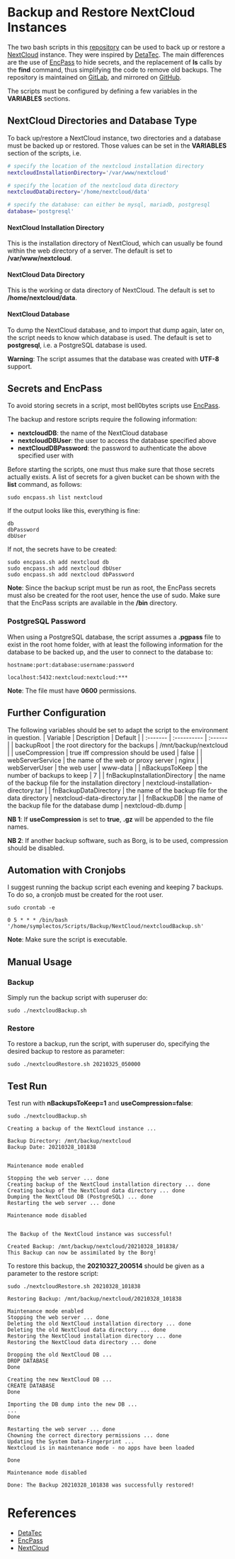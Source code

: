 # Backup and Restore NextCloud Instances
The two bash scripts in this [repository](https://github.com/Symplectos/NextCloud-Scripts-Backup-and-Restore) can be used to back up or restore a [NextCloud](https://nextcloud.com/) instance. They were inspired by [DetaTec](https://codeberg.org/DecaTec/Nextcloud-Backup-Restore). The main differences are the use of [EncPass](https://bell0bytes.eu/bell0bytes/scripts/encpass) to hide secrets, and the replacement of **ls** calls by the **find** command, thus simplifying the code to remove old backups.
The repository is maintained on [GitLab](https://gitlab.com/Symplectos/nextcloud-scripts-backup-and-restore), and mirrored on [GitHub](https://github.com/Symplectos/NextCloud-Scripts-Backup-and-Restore).

The scripts must be configured by defining a few variables in the **VARIABLES** sections.

## NextCloud Directories and Database Type
To back up/restore a NextCloud instance, two directories and a database must be backed up or restored. Those values can be set in the **VARIABLES** section of the scripts, i.e.

```bash
# specify the location of the nextcloud installation directory
nextcloudInstallationDirectory='/var/www/nextcloud'

# specify the location of the nextcloud data directory
nextcloudDataDirectory='/home/nextcloud/data'

# specify the database: can either be mysql, mariadb, postgresql
database='postgresql'
```

#### NextCloud Installation Directory
This is the installation directory of NextCloud, which can usually be found within the web directory of a server. The default is set to **/var/www/nextcloud**.

#### NextCloud Data Directory
This is the working or data directory of NextCloud. The default is set to **/home/nextcloud/data**.

#### NextCloud Database
To dump the NextCloud database, and to import that dump again, later on, the script needs to know which database is used. The default is set to **postgresql**, i.e. a PostgreSQL database is used.

**Warning**: The script assumes that the database was created with **UTF-8** support.

## Secrets and EncPass
To avoid storing secrets in a script, most bell0bytes scripts use [EncPass](/bell0bytes/scripts/encpass).

The backup and restore scripts require the following information:
* **nextcloudDB**: the name of the NextCloud database
* **nextcloudDBUser**: the user to access the database specified above
* **nextCloudDBPassword**: the password to authenticate the above specified user with

Before starting the scripts, one must thus make sure that those secrets actually exists. A list of secrets for a given bucket can be shown with the **list** command, as follows:

```
sudo encpass.sh list nextcloud
```

If the output looks like this, everything is fine:

```
db
dbPassword
dbUser
```

If not, the secrets have to be created:
```
sudo encpass.sh add nextcloud db
sudo encpass.sh add nextcloud dbUser
sudo encpass.sh add nextcloud dbPassword
```

**Note**: Since the backup script must be run as root, the EncPass secrets must also be created for the root user, hence the use of sudo. Make sure that the EncPass scripts are available in the **/bin** directory.

### PostgreSQL Password
When using a PostgreSQL database, the script assumes a **.pgpass** file to exist in the root home folder, with at least the following information for the database to be backed up, and the user to connect to the database to:

```
hostname:port:database:username:password

localhost:5432:nextcloud:nextcloud:***
```

**Note**: The file must have **0600** permissions.


## Further Configuration
The following variables should be set to adapt the script to the environment in question.
| Variable | Description | Default |
| :------- | :---------- | :------ |
| backupRoot | the root directory for the backups | /mnt/backup/nextcloud |
| useCompression | true iff compression should be used | false |
| webServerService | the name of the web or proxy server | nginx |
| webServerUser | the web user | www-data |
| nBackupsToKeep | the number of backups to keep | 7 |
| fnBackupInstallationDirectory | the name of the backup file for the installation directory | nextcloud-installation-directory.tar |
| fnBackupDataDirectory | the name of the backup file for the data directory | nextcloud-data-directory.tar |
| fnBackupDB | the name of the backup file for the database dump | nextcloud-db.dump |

**NB 1**: If **useCompression** is set to **true**, **.gz** will be appended to the file names.

**NB 2**: If another backup software, such as Borg, is to be used, compression should be disabled.

## Automation with Cronjobs
I suggest running the backup script each evening and keeping $7$ backups. To do so, a cronjob must be created for the root user.

```
sudo crontab -e
```

```
0 5 * * * /bin/bash '/home/symplectos/Scripts/Backup/NextCloud/nextcloudBackup.sh'
```

**Note**: Make sure the script is executable.

## Manual Usage

### Backup
Simply run the backup script with superuser do:

```
sudo ./nextcloudBackup.sh
```

### Restore
To restore a backup, run the script, with superuser do, specifying the desired backup to restore as parameter:

```
sudo ./nextcloudRestore.sh 20210325_050000
```

## Test Run
Test run with **nBackupsToKeep=1** and **useCompression=false**:

```
sudo ./nextcloudBackup.sh

Creating a backup of the NextCloud instance ...

Backup Directory: /mnt/backup/nextcloud
Backup Date: 20210328_101838


Maintenance mode enabled

Stopping the web server ... done
Creating backup of the NextCloud installation directory ... done
Creating backup of the NextCloud data directory ... done
Dumping the NextCloud DB (PostgreSQL) ... done
Restarting the web server ... done

Maintenance mode disabled


The Backup of the NextCloud instance was successful!

Created Backup: /mnt/backup/nextcloud/20210328_101838/
This Backup can now be assimilated by the Borg!
```

To restore this backup, the **20210327_200514** should be given as a parameter to the restore script:

```
sudo ./nextcloudRestore.sh 20210328_101838

Restoring Backup: /mnt/backup/nextcloud/20210328_101838

Maintenance mode enabled
Stopping the web server ... done
Deleting the old NextCloud installation directory ... done
Deleting the old NextCloud data directory ... done
Restoring the NextCloud installation directory ... done
Restoring the NextCloud data directory ... done

Dropping the old NextCloud DB ...
DROP DATABASE
Done

Creating the new NextCloud DB ...
CREATE DATABASE
Done

Importing the DB dump into the new DB ...
...
Done

Restarting the web server ... done
Chowning the correct directory permissions ... done
Updating the System Data-Fingerprint ...
Nextcloud is in maintenance mode - no apps have been loaded

Done

Maintenance mode disabled

Done: The Backup 20210328_101838 was successfully restored!

```

# References
* [DetaTec](https://codeberg.org/DecaTec)
* [EncPass](https://github.com/plyint/encpass.sh)
* [NextCloud](https://docs.nextcloud.com/server/21/admin_manual/)